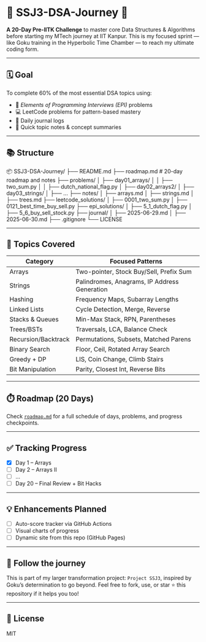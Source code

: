 # 🧠 SSJ3-DSA-Journey 🚀

**A 20-Day Pre-IITK Challenge** to master core Data Structures & Algorithms before starting my MTech journey at IIT Kanpur. This is my focused sprint — like Goku training in the Hyperbolic Time Chamber — to reach my ultimate coding form.

---

## 🗓️ Goal
To complete 60% of the most essential DSA topics using:
- 📘 *Elements of Programming Interviews (EPI)* problems
- 💻 LeetCode problems for pattern-based mastery
- 🧾 Daily journal logs
- 📒 Quick topic notes & concept summaries

---

## 📚 Structure

📦 SSJ3-DSA-Journey/
├── README.md
├── roadmap.md               # 20-day roadmap and notes
├── problems/
│   ├── day01_arrays/
│   │   ├── two_sum.py
│   │   ├── dutch_national_flag.py
│   ├── day02_arrays2/
│   ├── day03_strings/
│   ├── ...
├── notes/
│   ├── arrays.md
│   ├── strings.md
│   ├── trees.md
├── leetcode_solutions/
│   ├── 0001_two_sum.py
│   ├── 0121_best_time_buy_sell.py
├── epi_solutions/
│   ├── 5_1_dutch_flag.py
│   ├── 5_6_buy_sell_stock.py
├── journal/
│   ├── 2025-06-29.md
│   ├── 2025-06-30.md
├── .gitignore
└── LICENSE

---

## 🧱 Topics Covered

| Category         | Focused Patterns                                   |
|------------------|----------------------------------------------------|
| Arrays           | Two-pointer, Stock Buy/Sell, Prefix Sum            |
| Strings          | Palindromes, Anagrams, IP Address Generation       |
| Hashing          | Frequency Maps, Subarray Lengths                   |
| Linked Lists     | Cycle Detection, Merge, Reverse                    |
| Stacks & Queues  | Min-Max Stack, RPN, Parentheses                    |
| Trees/BSTs       | Traversals, LCA, Balance Check                     |
| Recursion/Backtrack | Permutations, Subsets, Matched Parens          |
| Binary Search    | Floor, Ceil, Rotated Array Search                  |
| Greedy + DP      | LIS, Coin Change, Climb Stairs                     |
| Bit Manipulation | Parity, Closest Int, Reverse Bits                  |

---

## ⏱️ Roadmap (20 Days)
Check [`roadmap.md`](./roadmap.md) for a full schedule of days, problems, and progress checkpoints.

---

## ✅ Tracking Progress

- [x] Day 1 – Arrays
- [ ] Day 2 – Arrays II
- [ ] ...
- [ ] Day 20 – Final Review + Bit Hacks

---

## 💡 Enhancements Planned

- [ ] Auto-score tracker via GitHub Actions
- [ ] Visual charts of progress
- [ ] Dynamic site from this repo (GitHub Pages)

---

## 📣 Follow the journey

This is part of my larger transformation project: `Project SSJ3`, inspired by Goku’s determination to go beyond. Feel free to fork, use, or star ⭐ this repository if it helps you too!

---

## 📜 License
MIT
